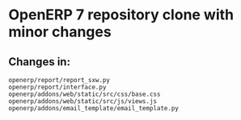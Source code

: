 # OpenERP 7 repository clone with minor changes

## Changes in:
```
openerp/report/report_sxw.py 
openerp/report/interface.py 
openerp/addons/web/static/src/css/base.css 
openerp/addons/web/static/src/js/views.js 
openerp/addons/email_template/email_template.py 
```
